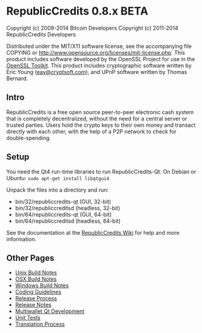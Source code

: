 RepublicCredits 0.8.x BETA
====================

Copyright (c) 2009-2014 Bitcoin Developers
Copyright (c) 2011-2014 RepublicCredits Developers

Distributed under the MIT/X11 software license, see the accompanying
file COPYING or http://www.opensource.org/licenses/mit-license.php.
This product includes software developed by the OpenSSL Project for use in the [OpenSSL Toolkit](http://www.openssl.org/). This product includes
cryptographic software written by Eric Young ([eay@cryptsoft.com](mailto:eay@cryptsoft.com)), and UPnP software written by Thomas Bernard.


Intro
---------------------
RepublicCredits is a free open source peer-to-peer electronic cash system that is
completely decentralized, without the need for a central server or trusted
parties.  Users hold the crypto keys to their own money and transact directly
with each other, with the help of a P2P network to check for double-spending.


Setup
---------------------
You need the Qt4 run-time libraries to run RepublicCredits-Qt. On Debian or Ubuntu:
	`sudo apt-get install libqtgui4`

Unpack the files into a directory and run:

- bin/32/republiccredits-qt (GUI, 32-bit)
- bin/32/republiccreditsd (headless, 32-bit)
- bin/64/republiccredits-qt (GUI, 64-bit)
- bin/64/republiccreditsd (headless, 64-bit)

See the documentation at the [RepublicCredits Wiki](http://republiccredits.info)
for help and more information.


Other Pages
---------------------
- [Unix Build Notes](build-unix.md)
- [OSX Build Notes](build-osx.md)
- [Windows Build Notes](build-msw.md)
- [Coding Guidelines](coding.md)
- [Release Process](release-process.md)
- [Release Notes](release-notes.md)
- [Multiwallet Qt Development](multiwallet-qt.md)
- [Unit Tests](unit-tests.md)
- [Translation Process](translation_process.md)
